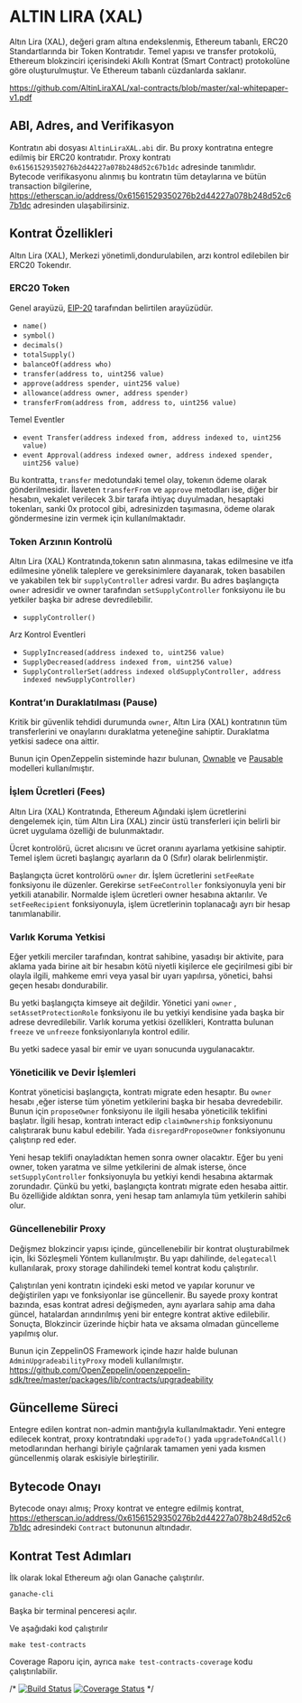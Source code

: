 # ALTIN LIRA (XAL)
Altın Lira (XAL), değeri gram altına endekslenmiş, Ethereum tabanlı, ERC20 Standartlarında bir Token Kontratıdır. Temel yapısı ve transfer protokolü, Ethereum blokzinciri içerisindeki Akıllı Kontrat (Smart Contract) protokolüne göre oluşturulmuştur. Ve Ethereum tabanlı cüzdanlarda saklanır.

https://github.com/AltinLiraXAL/xal-contracts/blob/master/xal-whitepaper-v1.pdf

## ABI, Adres, and Verifikasyon

Kontratın abi dosyası `AltinLiraXAL.abi` dir. Bu proxy kontratına entegre edilmiş bir ERC20 kontratıdır. Proxy kontratı `0x61561529350276b2d44227a078b248d52c67b1dc` adresinde tanımlıdır. Bytecode verifikasyonu alınmış bu kontratın tüm detaylarına ve bütün transaction bilgilerine, https://etherscan.io/address/0x61561529350276b2d44227a078b248d52c67b1dc adresinden ulaşabilirsiniz. 

## Kontrat Özellikleri

Altın Lira (XAL), Merkezi yönetimli,dondurulabilen, arzı kontrol edilebilen bir ERC20 Tokendır.

### ERC20 Token

Genel arayüzü, [EIP-20](https://github.com/ethereum/EIPs/blob/master/EIPS/eip-20.md) tarafından belirtilen arayüzüdür.

- `name()`
- `symbol()`
- `decimals()`
- `totalSupply()`
- `balanceOf(address who)`
- `transfer(address to, uint256 value)`
- `approve(address spender, uint256 value)`
- `allowance(address owner, address spender)`
- `transferFrom(address from, address to, uint256 value)`

Temel Eventler

- `event Transfer(address indexed from, address indexed to, uint256 value)`
- `event Approval(address indexed owner, address indexed spender, uint256 value)`

Bu kontratta, `transfer` medotundaki temel olay, tokenın ödeme olarak gönderilmesidir. İlaveten `transferFrom` ve `approve` metodları ise, diğer bir hesabın, vekalet verilecek 3.bir tarafa ihtiyaç duyulmadan, hesaptaki tokenları, sanki 0x protocol gibi, adresinizden taşımasına, ödeme olarak göndermesine izin vermek için kullanılmaktadır.

### Token Arzının Kontrolü

Altın Lira (XAL) Kontratında,tokenın satın alınmasına, takas edilmesine ve itfa edilmesine yönelik taleplere ve gereksinimlere dayanarak, token basabilen ve yakabilen tek bir `supplyController` adresi vardır. Bu adres başlangıçta `owner` adresidir ve owner tarafından `setSupplyController` fonksiyonu ile bu yetkiler başka bir adrese devredilebilir.

- `supplyController()`

Arz Kontrol Eventleri

- `SupplyIncreased(address indexed to, uint256 value)`
- `SupplyDecreased(address indexed from, uint256 value)`
- `SupplyControllerSet(address indexed oldSupplyController, address indexed newSupplyController)`

### Kontrat’ın Duraklatılması (Pause)

Kritik bir güvenlik tehdidi durumunda `owner`, Altın Lira (XAL) kontratının tüm transferlerini ve onaylarını duraklatma yeteneğine sahiptir. Duraklatma yetkisi sadece ona aittir. 

Bunun için OpenZeppelin sisteminde hazır bulunan, [Ownable](https://github.com/OpenZeppelin/openzeppelin-solidity/blob/5daaf60d11ee2075260d0f3adfb22b1c536db983/contracts/ownership/Ownable.sol) ve [Pausable](https://github.com/OpenZeppelin/openzeppelin-solidity/blob/5daaf60d11ee2075260d0f3adfb22b1c536db983/contracts/lifecycle/Pausable.sol) modelleri kullanılmıştır.

### İşlem Ücretleri (Fees)

Altın Lira (XAL) Kontratında, Ethereum Ağındaki işlem ücretlerini dengelemek için, tüm Altın Lira (XAL) zincir üstü transferleri için belirli bir ücret uygulama özelliği de bulunmaktadır. 

Ücret kontrolörü, ücret alıcısını ve ücret oranını ayarlama yetkisine sahiptir. Temel işlem ücreti başlangıç ayarların da 0 (Sıfır) olarak belirlenmiştir.

Başlangıçta ücret kontrolörü `owner` dır. İşlem ücretlerini `setFeeRate` fonksiyonu ile düzenler.
Gerekirse `setFeeController` fonksiyonuyla yeni bir yetkili atanabilir. Normalde işlem ücretleri owner hesabına aktarılır. Ve `setFeeRecipient` fonksiyonuyla, işlem ücretlerinin toplanacağı ayrı bir hesap tanımlanabilir.

### Varlık Koruma Yetkisi

Eğer yetkili merciler tarafından, kontrat sahibine, yasadışı bir aktivite, para aklama yada birine ait bir hesabın kötü niyetli kişilerce ele geçirilmesi gibi bir olayla ilgili, mahkeme emri veya yasal bir uyarı yapılırsa, yönetici, bahsi geçen hesabı dondurabilir.

Bu yetki başlangıçta kimseye ait değildir. Yönetici yani `owner` , `setAssetProtectionRole` fonksiyonu ile bu yetkiyi kendisine yada başka bir adrese devredilebilir. Varlık koruma yetkisi özellikleri, Kontratta bulunan `freeze` ve `unfreeze` fonksiyonlarıyla kontrol edilir.

Bu yetki sadece yasal bir emir ve uyarı sonucunda uygulanacaktır.

### Yöneticilik ve Devir İşlemleri

Kontrat yöneticisi başlangıçta, kontratı migrate eden hesaptır. Bu `owner` hesabı ,eğer isterse tüm yönetim yetkilerini başka bir hesaba devredebilir. Bunun için `proposeOwner` fonksiyonu ile ilgili hesaba yöneticilik teklifini başlatır. İlgili hesap, kontratı interact edip `claimOwnership` fonksiyonunu calıştırarak bunu kabul edebilir. Yada `disregardProposeOwner` fonksiyonunu çalıştırıp red eder.

Yeni hesap teklifi onayladıktan hemen sonra owner olacaktır. Eğer bu yeni owner, token yaratma ve silme yetkilerini de almak isterse, önce `setSupplyController` fonksiyonuyla bu yetkiyi kendi hesabına aktarmak zorundadır. Çünkü bu yetki, başlangıçta kontratı migrate eden hesaba aittir. Bu özelliğide aldıktan sonra, yeni hesap tam anlamıyla tüm yetkilerin sahibi olur.

### Güncellenebilir Proxy

Değişmez blokzincir yapısı içinde, güncellenebilir bir kontrat oluşturabilmek için, İki Sözleşmeli Yöntem kullanılmıştır. Bu yapı dahilinde, `delegatecall` kullanılarak, proxy storage dahilindeki temel kontrat kodu çalıştırılır. 

Çalıştırılan yeni kontratın içindeki eski metod ve yapılar korunur ve değiştirilen yapı ve fonksiyonlar ise güncellenir. Bu sayede proxy kontrat bazında, esas kontrat adresi değişmeden, aynı ayarlara sahip ama daha güncel, hatalardan arındırılmış yeni bir entegre kontrat aktive edilebilir. Sonuçta, Blokzincir üzerinde hiçbir hata ve aksama olmadan güncelleme yapılmış olur.

Bunun için ZeppelinOS Framework içinde hazır halde bulunan `AdminUpgradeabilityProxy` modeli kullanılmıştır.
https://github.com/OpenZeppelin/openzeppelin-sdk/tree/master/packages/lib/contracts/upgradeability

## Güncelleme Süreci

Entegre edilen kontrat non-admin mantığıyla kullanılmaktadır. Yeni entegre edilecek kontrat, proxy kontratındaki `upgradeTo()` yada `upgradeToAndCall()` metodlarından herhangi biriyle çağrılarak tamamen yeni yada kısmen güncellenmiş olarak eskisiyle birleştirilir.

## Bytecode Onayı

Bytecode onayı almış; Proxy kontrat ve entegre edilmiş kontrat, https://etherscan.io/address/0x61561529350276b2d44227a078b248d52c67b1dc adresindeki `Contract` butonunun altındadır.


## Kontrat Test Adımları

İlk olarak lokal Ethereum ağı olan Ganache çalıştırılır.

`ganache-cli`

Başka bir terminal penceresi açılır.

Ve aşağıdaki kod çalıştırılır

`make test-contracts`

Coverage Raporu için, ayrıca `make test-contracts-coverage` kodu çalıştırılabilir.

/*
[![Build Status](https://github.com/AltinLiraXAL/xal-contracts/workflows/CI/badge.svg)](https://github.com/AltinLiraXAL/xal-contracts/actions)
[![Coverage Status](https://coveralls.io/repos/github/AltinLiraXAL/xal-contracts/badge.svg?branch=master)](https://coveralls.io/github/AltinLiraXAL/xal-contracts?branch=master)
*/

